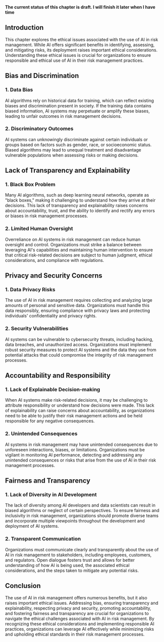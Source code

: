 **The current status of this chapter is draft. I will finish it later when I have time**

Introduction
------------

This chapter explores the ethical issues associated with the use of AI in risk management. While AI offers significant benefits in identifying, assessing, and mitigating risks, its deployment raises important ethical considerations. Understanding these ethical issues is crucial for organizations to ensure responsible and ethical use of AI in their risk management practices.

Bias and Discrimination
-----------------------

### 1. Data Bias

AI algorithms rely on historical data for training, which can reflect existing biases and discrimination present in society. If the training data contains biased information, AI systems may perpetuate or amplify these biases, leading to unfair outcomes in risk management decisions.

### 2. Discriminatory Outcomes

AI systems can unknowingly discriminate against certain individuals or groups based on factors such as gender, race, or socioeconomic status. Biased algorithms may lead to unequal treatment and disadvantage vulnerable populations when assessing risks or making decisions.

Lack of Transparency and Explainability
---------------------------------------

### 1. Black Box Problem

Many AI algorithms, such as deep learning neural networks, operate as "black boxes," making it challenging to understand how they arrive at their decisions. This lack of transparency and explainability raises concerns about accountability, trust, and the ability to identify and rectify any errors or biases in risk management processes.

### 2. Limited Human Oversight

Overreliance on AI systems in risk management can reduce human oversight and control. Organizations must strike a balance between leveraging AI's capabilities and maintaining human intervention to ensure that critical risk-related decisions are subject to human judgment, ethical considerations, and compliance with regulations.

Privacy and Security Concerns
-----------------------------

### 1. Data Privacy Risks

The use of AI in risk management requires collecting and analyzing large amounts of personal and sensitive data. Organizations must handle this data responsibly, ensuring compliance with privacy laws and protecting individuals' confidentiality and privacy rights.

### 2. Security Vulnerabilities

AI systems can be vulnerable to cybersecurity threats, including hacking, data breaches, and unauthorized access. Organizations must implement robust security measures to protect AI systems and the data they use from potential attacks that could compromise the integrity of risk management processes.

Accountability and Responsibility
---------------------------------

### 1. Lack of Explainable Decision-making

When AI systems make risk-related decisions, it may be challenging to attribute responsibility or understand how decisions were made. This lack of explainability can raise concerns about accountability, as organizations need to be able to justify their risk management actions and be held responsible for any negative consequences.

### 2. Unintended Consequences

AI systems in risk management may have unintended consequences due to unforeseen interactions, biases, or limitations. Organizations must be vigilant in monitoring AI performance, detecting and addressing any unintended consequences or risks that arise from the use of AI in their risk management processes.

Fairness and Transparency
-------------------------

### 1. Lack of Diversity in AI Development

The lack of diversity among AI developers and data scientists can result in biased algorithms or neglect of certain perspectives. To ensure fairness and inclusivity in risk management, organizations should promote diverse teams and incorporate multiple viewpoints throughout the development and deployment of AI systems.

### 2. Transparent Communication

Organizations must communicate clearly and transparently about the use of AI in risk management to stakeholders, including employees, customers, and regulators. Open dialogue fosters trust and allows for better understanding of how AI is being used, the associated ethical considerations, and the steps taken to mitigate any potential risks.

Conclusion
----------

The use of AI in risk management offers numerous benefits, but it also raises important ethical issues. Addressing bias, ensuring transparency and explainability, respecting privacy and security, promoting accountability, and fostering fairness and transparency are crucial for organizations to navigate the ethical challenges associated with AI in risk management. By recognizing these ethical considerations and implementing responsible AI practices, organizations can leverage AI effectively while minimizing risks and upholding ethical standards in their risk management processes.
